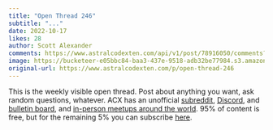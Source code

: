 ```yaml
---
title: "Open Thread 246"
subtitle: "..."
date: 2022-10-17
likes: 28
author: Scott Alexander
comments: https://www.astralcodexten.com/api/v1/post/78916050/comments?&all_comments=true
image: https://bucketeer-e05bbc84-baa3-437e-9518-adb32be77984.s3.amazonaws.com/public/images/34b748ce-4c57-4d27-92d8-2ef151167ee1_1022x926.png
original-url: https://www.astralcodexten.com/p/open-thread-246
---
```

This is the weekly visible open thread. Post about anything you want, ask random questions, whatever. ACX has an unofficial [subreddit](https://www.reddit.com/r/slatestarcodex/), [Discord](https://discord.gg/RTKtdut), and [bulletin board](https://www.datasecretslox.com/index.php), and [in-person meetups around the world](https://www.lesswrong.com/community?filters%5B0%5D=SSC). 95% of content is free, but for the remaining 5% you can subscribe [here](https://astralcodexten.substack.com/subscribe?).
